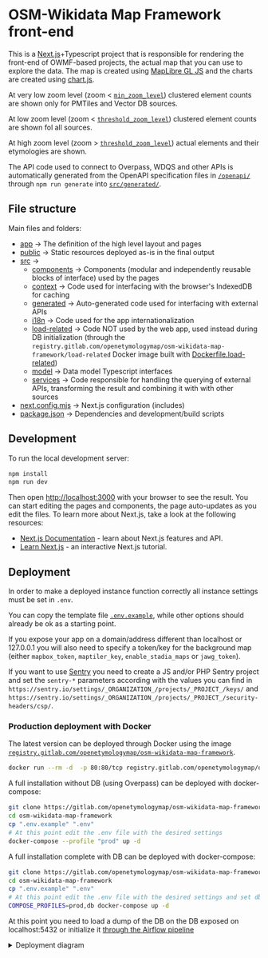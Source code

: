 # OSM-Wikidata Map Framework front-end

This is a [Next.js](https://nextjs.org/)+Typescript project that is responsible for rendering the front-end of OWMF-based projects, the actual map that you can use to explore the data.
The map is created using [MapLibre GL JS](https://maplibre.org/projects/maplibre-gl-js/) and the charts are created using [chart.js](https://www.chartjs.org/).

At very low zoom level (zoom < [`min_zoom_level`](../.env.example)) clustered element counts are shown only for PMTiles and Vector DB sources.

At low zoom level (zoom < [`threshold_zoom_level`](../.env.example)) clustered element counts are shown fol all sources.

At high zoom level (zoom > [`threshold_zoom_level`](../.env.example)) actual elements and their etymologies are shown.

The API code used to connect to Overpass, WDQS and other APIs is automatically generated from the OpenAPI specification files in [`/openapi/`](../openapi/) through `npm run generate` into [`src/generated/`](./src/generated/).

## File structure

Main files and folders:
- [app](./app/) -> The definition of the high level layout and pages
- [public](./public/) -> Static resources deployed as-is in the final output
- [src](./src/) -> 
  - [components](./src/components/) -> Components (modular and independently reusable blocks of interface) used by the pages
  - [context](./src/context/) -> Code used for interfacing with the browser's IndexedDB for caching
  - [generated](./src/generated/) -> Auto-generated code used for interfacing with external APIs
  - [i18n](./src/i18n) -> Code used for the  app internationalization
  - [load-related](./src/i18n) -> Code NOT used by the web app, used instead during DB initialization (through the `registry.gitlab.com/openetymologymap/osm-wikidata-map-framework/load-related` Docker image built with [Dockerfile.load-related](./Dockerfile.load-related))
  - [model](./src/model/) -> Data model Typescript interfaces
  - [services](./src/services/) -> Code responsible for handling the querying of external APIs, transforming the result and combining it with with other sources
- [next.config.mjs](./next.config.mjs) -> Next.js configuration (includes)
- [package.json](./package.json) -> Dependencies and development/build scripts

## Development

To run the local development server:

```bash
npm install
npm run dev
```

Then open [http://localhost:3000](http://localhost:3000) with your browser to see the result.
You can start editing the pages and components, the page auto-updates as you edit the files.
To learn more about Next.js, take a look at the following resources:

- [Next.js Documentation](https://nextjs.org/docs) - learn about Next.js features and API.
- [Learn Next.js](https://nextjs.org/learn) - an interactive Next.js tutorial.



## Deployment

In order to make a deployed instance function correctly all instance settings must be set in `.env`.

You can copy the template file [`.env.example`](../.env.example), while other options should already be ok as a starting point.

If you expose your app on a domain/address different than localhost or 127.0.0.1 you will also need to specify a token/key for the background map (either `mapbox_token`, `maptiler_key`, `enable_stadia_maps` or `jawg_token`).

If you want to use [Sentry](https://sentry.io/welcome/) you need to create a JS and/or PHP Sentry project and set the `sentry-*` parameters according with the values you can find in `https://sentry.io/settings/_ORGANIZATION_/projects/_PROJECT_/keys/` and `https://sentry.io/settings/_ORGANIZATION_/projects/_PROJECT_/security-headers/csp/`.

### Production deployment with Docker

The latest version can be deployed through Docker using the image [`registry.gitlab.com/openetymologymap/osm-wikidata-map-framework`](https://gitlab.com/openetymologymap/osm-wikidata-map-framework/container_registry/3032190).
```sh
docker run --rm -d  -p 80:80/tcp registry.gitlab.com/openetymologymap/osm-wikidata-map-framework:latest
```

A full installation without DB (using Overpass) can be deployed with docker-compose:
```sh
git clone https://gitlab.com/openetymologymap/osm-wikidata-map-framework.git
cd osm-wikidata-map-framework
cp ".env.example" ".env"
# At this point edit the .env file with the desired settings
docker-compose --profile "prod" up -d
```

A full installation complete with DB can be deployed with docker-compose:
```sh
git clone https://gitlab.com/openetymologymap/osm-wikidata-map-framework.git
cd osm-wikidata-map-framework
cp ".env.example" ".env"
# At this point edit the .env file with the desired settings and set db_enable=true
COMPOSE_PROFILES=prod,db docker-compose up -d
```
At this point you need to load a dump of the DB on the DB exposed on localhost:5432 or initialize it [through the Airflow pipeline](#database-initialization)

<details>
<summary>Deployment diagram</summary>

![deployment diagram](images/deployment/prod.png)

![deployment diagram](images/deployment/prod+db.png)

![deployment diagram](images/deployment/prod+promtail.png)

</details>
